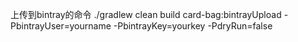 上传到bintray的命令 ./gradlew clean build card-bag:bintrayUpload -PbintrayUser=yourname -PbintrayKey=yourkey -PdryRun=false
